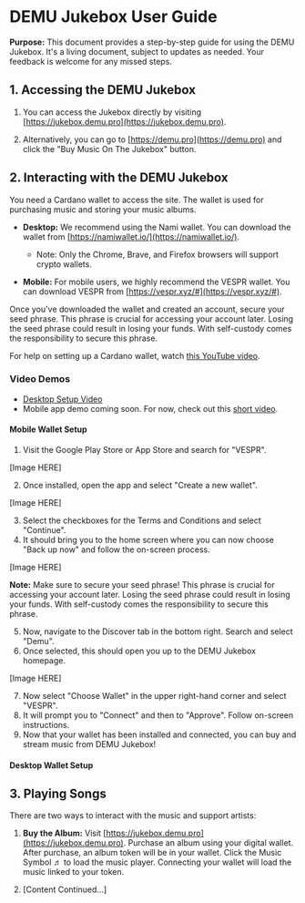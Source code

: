 # DEMU Jukebox User Guide

**Purpose:** This document provides a step-by-step guide for using the DEMU Jukebox. It's a living document, subject to updates as needed. Your feedback is welcome for any missed steps.

## 1. Accessing the DEMU Jukebox

1. You can access the Jukebox directly by visiting [https://jukebox.demu.pro](https://jukebox.demu.pro).

2. Alternatively, you can go to [https://demu.pro](https://demu.pro) and click the "Buy Music On The Jukebox" button.

## 2. Interacting with the DEMU Jukebox

You need a Cardano wallet to access the site. The wallet is used for purchasing music and storing your music albums.

- **Desktop:** We recommend using the Nami wallet. You can download the wallet from [https://namiwallet.io/](https://namiwallet.io/).
  - Note: Only the Chrome, Brave, and Firefox browsers will support crypto wallets.

- **Mobile:** For mobile users, we highly recommend the VESPR wallet. You can download VESPR from [https://vespr.xyz/#](https://vespr.xyz/#).

Once you've downloaded the wallet and created an account, secure your seed phrase. This phrase is crucial for accessing your account later. Losing the seed phrase could result in losing your funds. With self-custody comes the responsibility to secure this phrase.

For help on setting up a Cardano wallet, watch [this YouTube video](https://www.youtube.com/watch?v=3U3rg9M-8-w).

### Video Demos

- [Desktop Setup Video](https://www.youtube.com/watch?v=ynajnmO7wb0)
- Mobile app demo coming soon. For now, check out this [short video](https://www.youtube.com/shorts/VuB_L4pozd0).

#### Mobile Wallet Setup
1. Visit the Google Play Store or App Store and search for "VESPR".

[Image HERE]

2. Once installed, open the app and select "Create a new wallet".

[Image HERE]

3. Select the checkboxes for the Terms and Conditions and select "Continue".
4. It should bring you to the home screen where you can now choose "Back up now" and follow the on-screen process.

[Image HERE]

**Note:** Make sure to secure your seed phrase! This phrase is crucial for accessing your account later. Losing the seed phrase could result in losing your funds. With self-custody comes the responsibility to secure this phrase.

5. Now, navigate to the Discover tab in the bottom right. Search and select "Demu".
6. Once selected, this should open you up to the DEMU Jukebox homepage.

[Image HERE]

7. Now select "Choose Wallet" in the upper right-hand corner and select "VESPR".
8. It will prompt you to "Connect" and then to "Approve". Follow on-screen instructions.
9. Now that your wallet has been installed and connected, you can buy and stream music from DEMU Jukebox!

#### Desktop Wallet Setup

## 3. Playing Songs

There are two ways to interact with the music and support artists:

1. **Buy the Album:** Visit [https://jukebox.demu.pro](https://jukebox.demu.pro). Purchase an album using your digital wallet. After purchase, an album token will be in your wallet. Click the Music Symbol ♬ to load the music player. Connecting your wallet will load the music linked to your token.

2. [Content Continued...]
